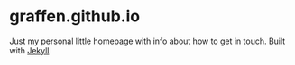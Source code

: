 # graffen.github.io

Just my personal little homepage with info about how to get in touch.
Built with [Jekyll][jekyll]

[jekyll]: https://jekyllrb.com